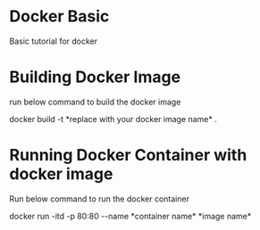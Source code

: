 # Docker Basic
Basic tutorial for docker

# Building Docker Image

<p> run below command to build the docker image </p>
<p> docker build -t *replace with your docker image name* . </p>

# Running Docker Container with docker image

<p> Run below command to run the docker container </p>
<p> docker run -itd -p 80:80 --name *container name* *image name* </p>
